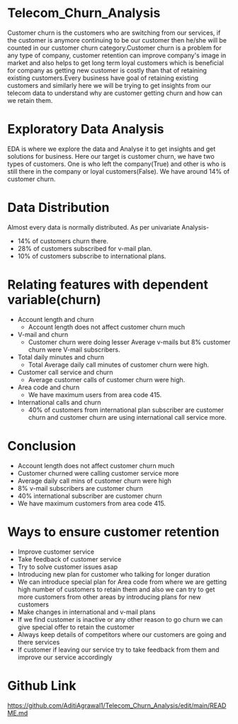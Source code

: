 # Telecom_Churn_Analysis

Customer churn is the customers who are switching from our services, if the customer is anymore continuing to be our customer then he/she will be counted in our customer churn category.Customer churn is a problem for any type of company, customer retention can improve company's image in market and also helps to get long term loyal customers which is beneficial for company as getting new customer is costly than that of retaining existing customers.Every business have goal of retaining existing customers and similarly here we will be trying to get insights from our telecom data to understand why are customer getting churn and how can we retain them.

# Exploratory Data Analysis
EDA is where we explore the data and Analyse it to get insights and get solutions for business. Here our target is customer churn, we have two types of customers. One is who left the company(True) and other is who is still there in the company or loyal customers(False). We have around 14% of customer churn.

# Data Distribution
Almost every data is normally distributed.
As per univariate Analysis-
 * 14% of customers churn there. 
 * 28% of customers subscribed for v-mail plan.
 * 10% of customers subscribe to international plans.

# Relating features with dependent variable(churn)
  * Account length and churn
    * Account length does not affect customer churn much 
  * V-mail and churn
    * Customer churn were doing lesser Average v-mails but 8% customer churn were V-mail subscribers.
  * Total daily minutes and churn
    * Total Average daily call minutes of customer churn were high.
  * Customer call service and churn
    * Average customer calls of customer churn were high.
  *  Area code and churn
      *  We have maximum users from area code 415.
  *  International calls and churn
      *  40% of customers from international plan subscriber are customer churn and customer churn are using international call service more. 

# Conclusion
* Account length does not affect customer churn much
* Customer churned were calling customer service more
* Average daily call mins of customer churn were high
* 8% v-mail subscribers are customer churn
* 40% international subscriber are customer churn
* We have maximum customers from area code 415.

# Ways to ensure customer retention
* Improve customer service
* Take feedback of customer service
* Try to solve customer issues asap
* Introducing new plan for customer who talking for longer duration
* We can introduce special plan for Area code from where we are getting high number of customers to retain them and also we can try to get more customers from other areas by introducing plans for new customers
* Make changes in international and v-mail plans
* If we find customer is inactive or any other reason to go churn we can give special offer to retain the customer
* Always keep details of competitors where our customers are going and there services
* If customer if leaving our service try to take feedback from them and improve our service accordingly

# Github Link
https://github.com/AditiAgrawal1/Telecom_Churn_Analysis/edit/main/README.md

